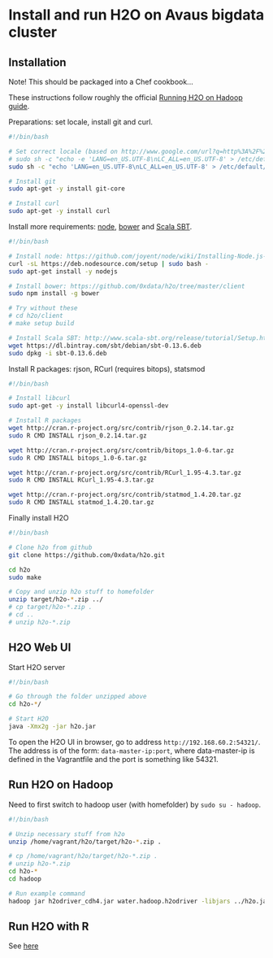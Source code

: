 # Install and run H2O on Avaus bigdata cluster

## Installation

Note! This should be packaged into a Chef cookbook...

These instructions follow roughly the official [Running H2O on Hadoop guide](http://docs.0xdata.com/deployment/hadoop_tutorial.html).

Preparations: set locale, install git and curl.

```bash
#!/bin/bash

# Set correct locale (based on http://www.google.com/url?q=http%3A%2F%2Faskubuntu.com%2Fquestions%2F162391%2Fhow-do-i-fix-my-locale-issue&sa=D&sntz=1&usg=AFQjCNHqArOU_XUHwtSKPwR5tKv4NdEr4w)
# sudo sh -c "echo -e 'LANG=en_US.UTF-8\nLC_ALL=en_US.UTF-8' > /etc/default/locale"
sudo sh -c "echo 'LANG=en_US.UTF-8\nLC_ALL=en_US.UTF-8' > /etc/default/locale"

# Install git
sudo apt-get -y install git-core

# Install curl
sudo apt-get -y install curl
```

Install more requirements: [node](https://github.com/joyent/node/wiki/Installing-Node.js-via-package-manager), [bower](https://github.com/0xdata/h2o/tree/master/client) and [Scala SBT](http://www.scala-sbt.org/release/tutorial/Setup.html).

```bash
#!/bin/bash

# Install node: https://github.com/joyent/node/wiki/Installing-Node.js-via-package-manager
curl -sL https://deb.nodesource.com/setup | sudo bash -
sudo apt-get install -y nodejs

# Install bower: https://github.com/0xdata/h2o/tree/master/client
sudo npm install -g bower

# Try without these
# cd h2o/client
# make setup build

# Install Scala SBT: http://www.scala-sbt.org/release/tutorial/Setup.html
wget https://dl.bintray.com/sbt/debian/sbt-0.13.6.deb
sudo dpkg -i sbt-0.13.6.deb
```

Install R packages: rjson, RCurl (requires bitops), statsmod

```bash
#!/bin/bash

# Install libcurl
sudo apt-get -y install libcurl4-openssl-dev

# Install R packages
wget http://cran.r-project.org/src/contrib/rjson_0.2.14.tar.gz
sudo R CMD INSTALL rjson_0.2.14.tar.gz

wget http://cran.r-project.org/src/contrib/bitops_1.0-6.tar.gz
sudo R CMD INSTALL bitops_1.0-6.tar.gz

wget http://cran.r-project.org/src/contrib/RCurl_1.95-4.3.tar.gz
sudo R CMD INSTALL RCurl_1.95-4.3.tar.gz

wget http://cran.r-project.org/src/contrib/statmod_1.4.20.tar.gz
sudo R CMD INSTALL statmod_1.4.20.tar.gz
```

Finally install H2O

```bash
#!/bin/bash

# Clone h2o from github
git clone https://github.com/0xdata/h2o.git

cd h2o
sudo make

# Copy and unzip h2o stuff to homefolder
unzip target/h2o-*.zip ../
# cp target/h2o-*.zip .
# cd ..
# unzip h2o-*.zip
```


## H2O Web UI

Start H2O server

```bash
#!/bin/bash

# Go through the folder unzipped above
cd h2o-*/

# Start H2O
java -Xmx2g -jar h2o.jar
```

To open the H2O UI in browser, go to address `http://192.168.60.2:54321/`. The address is of the form: `data-master-ip:port`, where data-master-ip is defined in the Vagrantfile and the port is something like 54321. 

## Run H2O on Hadoop

Need to first switch to hadoop user (with homefolder) by `sudo su - hadoop`.

```bash
#!/bin/bash

# Unzip necessary stuff from h2o
unzip /home/vagrant/h2o/target/h2o-*.zip .

# cp /home/vagrant/h2o/target/h2o-*.zip .
# unzip h2o-*.zip
cd h2o-*
cd hadoop

# Run example command
hadoop jar h2odriver_cdh4.jar water.hadoop.h2odriver -libjars ../h2o.jar -mapperXmx 1g -nodes 2 -output h20_test_output
```

## Run H2O with R

See [here](/../R/R_H2O.md)
